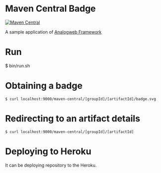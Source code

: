 Maven Central Badge
===============================================

[![Maven Central](https://analogweb-maven-badge.herokuapp.com/maven-central/org.analogweb/analogweb-core/badge.svg)](https://analogweb-maven-badge.herokuapp.com/maven-central/org.analogweb/analogweb-core)

A sample application of [Analogweb Framework](http://analogweb.org)

# Run 

$ bin/run.sh 

# Obtaining a badge 

```
$ curl localhost:9000/maven-central/[groupId]/[artifactId]/badge.svg
```
 
# Redirecting to an artifact details 

```
$ curl localhost:9000/maven-central/[groupId]/[artifactId]
```

# Deploying to Heroku 

It can be deploying repository to the Heroku. 
